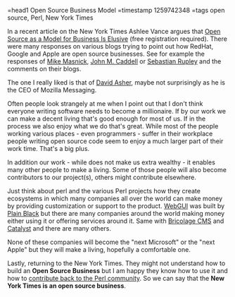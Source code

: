 =head1 Open Source Business Model
=timestamp 1259742348
=tags open source, Perl, New York Times

In a recent article on the New York Times Ashlee Vance argues that
<a href="http://www.nytimes.com/2009/11/30/technology/business-computing/30open.html">Open Source as a Model for Business Is Elusive</a>
(free registration required). There were many responses on various blogs trying to point out how RedHat, Google and Apple 
are open source businesses. See for example the responses of <a href="http://www.techdirt.com/articles/20091130/0742547131.shtml">Mike Masnick</a>,
<a href="http://blog.pennlive.com/shoptalkmarketing/2009/11/times_article_on_open_source_e.html">John M. Caddell</a> or
<a href="http://gigaom.com/2009/11/30/open-source-business-models-arent-dead-end-streets/">Sebastian Rupley</a> and the comments
on their blogs.

The one I really liked is that of <a href="http://ascher.ca/blog/2009/11/30/business-and-open-source/">David Asher</a>, maybe
not surprisingly as he is the CEO of Mozilla Messaging.

Often people look strangely at me when I point out that I don't think everyone writing software needs to become
a millionaire. If by our work we can make a decent living that's good enough for most of us. If in the process we also
enjoy what we do that's great. While most of the people working various places - even programmers - suffer in their workplace
people writing open source code seem to enjoy a much larger part of their work time. That's a big plus.

In addition our work - while does not make us extra wealthy - it enables many other people to make a living. 
Some of those people will also become contributors to our project(s), others might contribute elsewhere.

Just think about perl and the various Perl projects how they create ecosystems in which many companies all over the
world can make money by providing customization or support to the product. <a href="http://www.webgui.org/">WebGUI</a>
was built by <a href="https://www.plainblack.com/">Plain Black</a> but there are many companies around the world
making money either using it or offering services around it. Same with 
<a href="http://www.bricolagecms.org/">Bricolage CMS</a> and <a href="http://www.catalystframework.org/">Catalyst</a> 
and there are many others.

None of these companies will become the "next Microsoft" or the "next Apple" but they will make a living, 
hopefully a comfortable one.

Lastly, returning to the New York Times. They might not understand how to build an <b>Open Source Business</b> but I am
happy they know how to use it and how to <a href="http://search.cpan.org/dist/Devel-NYTProf/">contribute back to the Perl community</a>. 
So we can say that the <b>New York Times is an open source business</b>.

